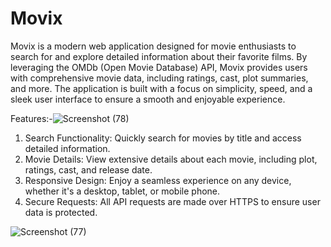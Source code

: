 # Movix
 
Movix is a modern web application designed for movie enthusiasts to search for and explore detailed information about their favorite films. By leveraging the OMDb (Open Movie Database) API, Movix provides users with comprehensive movie data, including ratings, cast, plot summaries, and more. The application is built with a focus on simplicity, speed, and a sleek user interface to ensure a smooth and enjoyable experience.




Features:-![Screenshot (78)](https://github.com/akshu9/Movix/assets/99070198/d111af22-01a6-4a9a-8add-9a68e6fef841)

1. Search Functionality: Quickly search for movies by title and access detailed information.
2. Movie Details: View extensive details about each movie, including plot, ratings, cast, and release date.
3. Responsive Design: Enjoy a seamless experience on any device, whether it's a desktop, tablet, or mobile phone.
4. Secure Requests: All API requests are made over HTTPS to ensure user data is protected.

   
 ![Screenshot (77)](https://github.com/akshu9/Movix/assets/99070198/9b69ca1f-1e3b-4def-8a71-399b9ad09913)
